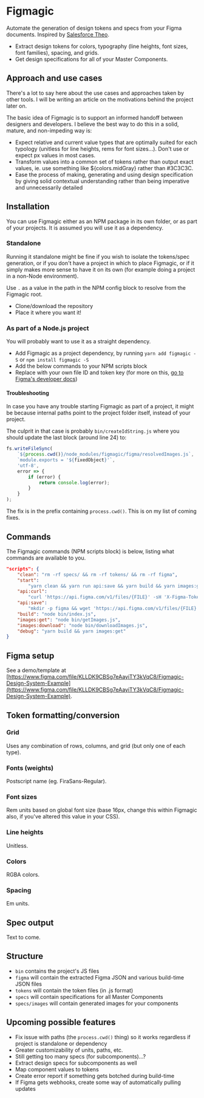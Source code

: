 # Figmagic

Automate the generation of design tokens and specs from your Figma documents. Inspired by [Salesforce Theo](https://github.com/salesforce-ux/theo).

* Extract design tokens for colors, typography (line heights, font sizes, font families), spacing, and grids.
* Get design specifications for all of your Master Components.

## Approach and use cases

There's a lot to say here about the use cases and approaches taken by other tools. I will be writing an article on the motivations behind the project later on.

The basic idea of Figmagic is to support an informed handoff between designers and developers. I believe the best way to do this in a solid, mature, and non-impeding way is:

* Expect relative and current value types that are optimally suited for each typology (unitless for line heights, rems for font sizes...). Don't use or expect px values in most cases.
* Transform values into a common set of tokens rather than output exact values, ie. use something like ${colors.midGray} rather than #3C3C3C.
* Ease the process of making, generating and using design specification by giving solid contextual understanding rather than being imperative and unnecessarily detailed

## Installation

You can use Figmagic either as an NPM package in its own folder, or as part of your projects. It is assumed you will use it as a dependency.

### Standalone

Running it standalone might be fine if you wish to isolate the tokens/spec generation, or if you don't have a project in which to place Figmagic, or if it simply makes more sense to have it on its own (for example doing a project in a non-Node environment).

Use `.` as a value in the path in the NPM config block to resolve from the Figmagic root.

* Clone/download the repository
* Place it where you want it!

### As part of a Node.js project

You will probably want to use it as a straight dependency.

* Add Figmagic as a project dependency, by running `yarn add figmagic -S` or `npm install figmagic -S`
* Add the below commands to your NPM scripts block
* Replace with your own file ID and token key (for more on this, [go to Figma's developer docs](https://www.figma.com/developers/docs))

#### Troubleshooting

In case you have any trouble starting Figmagic as part of a project, it might be because internal paths point to the project folder itself, instead of your project.

The culprit in that case is probably `bin/createIdString.js` where you should update the last block (around line 24) to:

```js
fs.writeFileSync(
	`${process.cwd()}/node_modules/figmagic/figma/resolvedImages.js`,
	`module.exports = '${fixedObject}'`,
	'utf-8',
	error => {
		if (error) {
			return console.log(error);
		}
	}
);
```

The fix is in the prefix containing `process.cwd()`. This is on my list of coming fixes.

## Commands

The Figmagic commands (NPM scripts block) is below, listing what commands are available to you.

```json
"scripts": {
	"clean": "rm -rf specs/ && rm -rf tokens/ && rm -rf figma",
	"start":
		"yarn clean && yarn run api:save && yarn build && yarn images:get && yarn images:download",
	"api:curl":
		"curl 'https://api.figma.com/v1/files/{FILE}' -sH 'X-Figma-Token: {TOKEN}' | python -m json.tool",
	"api:save":
		"mkdir -p figma && wget 'https://api.figma.com/v1/files/{FILE}' --header='X-Figma-Token: {TOKEN}' -O figma/figma.json",
	"build": "node bin/index.js",
	"images:get": "node bin/getImages.js",
	"images:download": "node bin/downloadImages.js",
	"debug": "yarn build && yarn images:get"
}
```

## Figma setup

See a demo/template at [https://www.figma.com/file/KLLDK9CBSg7eAayiTY3kVqC8/Figmagic-Design-System-Example](https://www.figma.com/file/KLLDK9CBSg7eAayiTY3kVqC8/Figmagic-Design-System-Example).

## Token formatting/conversion

### Grid

Uses any combination of rows, columns, and grid (but only one of each type).

### Fonts (weights)

Postscript name (eg. FiraSans-Regular).

### Font sizes

Rem units based on global font size (base 16px, change this within Figmagic also, if you've altered this value in your CSS).

### Line heights

Unitless.

### Colors

RGBA colors.

### Spacing

Em units.

## Spec output

Text to come.

## Structure

* `bin` contains the project's JS files
* `figma` will contain the extracted Figma JSON and various build-time JSON files
* `tokens` will contain the token files (in .js format)
* `specs` will contain specifications for all Master Components
* `specs/images` will contain generated images for your components

## Upcoming possible features

* Fix issue with paths (the `process.cwd()` thing) so it works regardless if project is standalone or dependency
* Greater customizability of units, paths, etc.
* Still getting too many specs (for subcomponents)...?
* Extract design specs for subcomponents as well
* Map component values to tokens
* Create error report if something gets botched during build-time
* If Figma gets webhooks, create some way of automatically pulling updates
